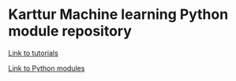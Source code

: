 # Karttur Machine learning Python module repository

[Link to tutorials](https://github.com/karttur/machinelearning/tree/gh-pages/)

[Link to Python modules](https://github.com/karttur/machinelearning/tree/gh-pages/docs/)
